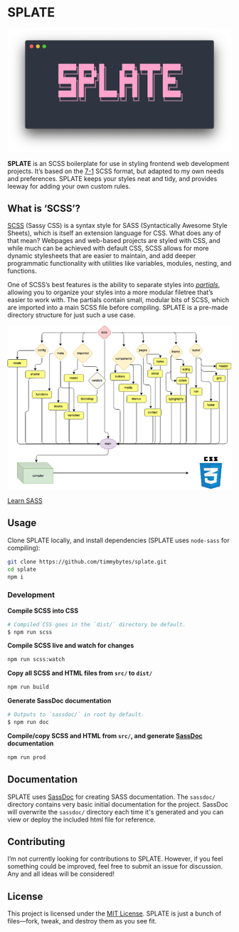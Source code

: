# SPLATE

![SPLATE header](./readme-images/splate.png)

**SPLATE** is an SCSS boilerplate for use in styling frontend web development projects. It’s based on the [7-1](https://sass-guidelin.es/) SCSS format, but adapted to my own needs and preferences. SPLATE keeps your styles neat and tidy, and provides leeway for adding your own custom rules.

## What is ‘SCSS’?

[SCSS](https://sass-lang.com/documentation/syntax) (Sassy CSS) is a syntax style for SASS (Syntactically Awesome Style Sheets), which is itself an extension language for CSS. What does any of that mean? Webpages and web-based projects are styled with CSS, and while much can be achieved with default CSS, SCSS allows for more dynamic stylesheets that are easier to maintain, and add deeper programmatic functionality with utilities like variables, modules, nesting, and functions.

One of SCSS’s best features is the ability to separate styles into [_partials_](https://sass-lang.com/guide#topic-4#), allowing you to organize your styles into a more modular filetree that’s easier to work with. The partials contain small, modular bits of SCSS, which are imported into a main SCSS file before compiling. SPLATE is a pre-made directory structure for just such a use case.

![How SCSS Works](./readme-images/scss-color.png)

[Learn SASS](https://sass-lang.com/guide)

## Usage

Clone SPLATE locally, and install dependencies (SPLATE uses `node-sass` for compiling):

```sh
git clone https://github.com/timmybytes/splate.git
cd splate
npm i
```

### Development

**Compile SCSS into CSS**

```sh
# Compiled CSS goes in the `dist/` directory be default.
$ npm run scss
```

**Compile SCSS live and watch for changes**

```sh
npm run scss:watch
```

**Copy all SCSS and HTML files from `src/` to `dist/`**

```sh
npm run build
```

**Generate SassDoc documentation**

```sh
# Outputs to `sassdoc/` in root by default.
$ npm run doc
```

**Compile/copy SCSS and HTML from `src/`, and generate [SassDoc](http://sassdoc.com/) documentation**

```sh
npm run prod
```

## Documentation

SPLATE uses [SassDoc](http://sassdoc.com/) for creating SASS documentation. The `sassdoc/` directory contains very basic initial documentation for the project. SassDoc will overwrite the `sassdoc/` directory each time it's generated and you can view or deploy the included html file for reference.

## Contributing

I’m not currently looking for contributions to SPLATE. However, if you feel something could be improved, feel free to submit an issue for discussion. Any and all ideas will be considered!

## License

This project is licensed under the [MIT License](./LICENSE.md). SPLATE is just a bunch of files—fork, tweak, and destroy them as you see fit.
